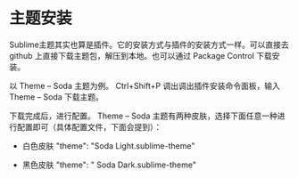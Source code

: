 # 主题安装

Sublime主题其实也算是插件。它的安装方式与插件的安装方式一样。可以直接去 github 上直接下载主题包，解压到本地。也可以通过 Package Control 下载安装。

以 Theme – Soda 主题为例。 Ctrl+Shift+P 调出调出插件安装命令面板，输入 Theme – Soda 下载主题。

下载完成后，进行配置。 Theme – Soda 主题有两种皮肤，选择下面任意一种进行配置即可（具体配置文件，下面会提到）：

* 白色皮肤 "theme": "Soda Light.sublime-theme"

* 黑色皮肤 "theme": " Soda Dark.sublime-theme"


